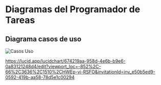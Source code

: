 # Diagramas del Programador de Tareas

## Diagrama casos de uso
![Casos Uso](<imagenes/Diagrama de caso de uso.png>)

https://lucid.app/lucidchart/674219aa-958d-4e6b-b9e6-0a83121248d4/edit?viewport_loc=-852%2C-66%2C3636%2C1510%2CHWEp-vi-RSFO&invitationId=inv_e50b5ed9-0592-419b-aa58-78d5e1c00294